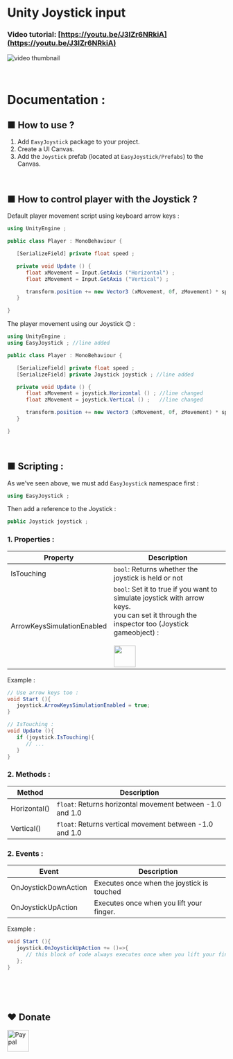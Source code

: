 # Unity Joystick input
### Video tutorial: [https://youtu.be/J3lZr6NRkiA](https://youtu.be/J3lZr6NRkiA)
![video thumbnail](https://img.youtube.com/vi/J3lZr6NRkiA/0.jpg)

<br /> 

# Documentation :
## ■ How to use ?
1. Add ```EasyJoystick``` package to your project.
2. Create a UI Canvas.
3. Add the ```Joystick``` prefab (located at ```EasyJoystick/Prefabs```) to the Canvas.

<br /> 

## ■ How to control player with the Joystick ?
Default player movement script using keyboard arrow keys :
```C#
using UnityEngine ;

public class Player : MonoBehaviour {

   [SerializeField] private float speed ;

   private void Update () {
      float xMovement = Input.GetAxis ("Horizontal") ;
      float zMovement = Input.GetAxis ("Vertical") ;

      transform.position += new Vector3 (xMovement, 0f, zMovement) * speed * Time.deltaTime ;
   }

}
```

The player movement using our Joystick 😊 :
```C#
using UnityEngine ;
using EasyJoystick ; //line added

public class Player : MonoBehaviour {

   [SerializeField] private float speed ;
   [SerializeField] private Joystick joystick ; //line added

   private void Update () {
      float xMovement = joystick.Horizontal () ; //line changed
      float zMovement = joystick.Vertical () ;   //line changed

      transform.position += new Vector3 (xMovement, 0f, zMovement) * speed * Time.deltaTime ;
   }

}
```

<br /> 

## ■ Scripting :
As we've seen above, we must add ```EasyJoystick``` namespace first :
```C#
using EasyJoystick ;
```
Then add a reference to the Joystick :
```C#
public Joystick joystick ;
```
### 1. Properties :
| Property  | Description |
| ------------- | ------------- |
| IsTouching                  | ```bool```: Returns whether the joystick is held or not  |
| ArrowKeysSimulationEnabled  | ```bool```: Set it to true if you want to simulate joystick with arrow keys. <br> you can set it through the inspector too (Joystick gameobject) : <br> <br> <img src="https://www.mediafire.com/convkey/09e9/slytda007g4j8ka7g.jpg" height="50" /> |

Example :
```C#
// Use arrow keys too :
void Start (){
   joystick.ArrowKeysSimulationEnabled = true;
}

// IsTouching :
void Update (){
   if (joystick.IsTouching){
      // ...
   }
}
```

### 2. Methods :
| Method  | Description |
| ------------- | ------------- |
| Horizontal()  | ```float```: Returns horizontal movement between -1.0 and 1.0  |
| Vertical()    | ```float```: Returns vertical movement between -1.0 and 1.0  |


### 2. Events :
| Event  | Description |
| ------------- | ------------- |
| OnJoystickDownAction  | Executes once when the joystick is touched  |
| OnJoystickUpAction    | Executes once when you lift your finger.  |

Example :
```C#
void Start (){
   joystick.OnJoystickUpAction += ()=>{
      // this block of code always executes once when you lift your finger.
   };
}
```


<br><br>
<br>
## ❤️ Donate  
<a href="https://paypal.me/hamzaherbou" title="https://paypal.me/hamzaherbou" target="_blank"><img align="left" height="50" src="https://www.mediafire.com/convkey/72dc/iz78ys7vtfsl957zg.jpg" alt="Paypal"></a>
